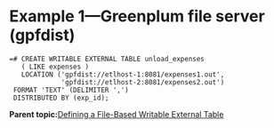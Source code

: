 # Example 1—Greenplum file server \(gpfdist\) 

```
=# CREATE WRITABLE EXTERNAL TABLE unload_expenses 
   ( LIKE expenses ) 
   LOCATION ('gpfdist://etlhost-1:8081/expenses1.out', 
             'gpfdist://etlhost-2:8081/expenses2.out')
 FORMAT 'TEXT' (DELIMITER ',')
 DISTRIBUTED BY (exp_id);

```

**Parent topic:**[Defining a File-Based Writable External Table](../../load/topics/g-defining-a-file-based-writable-external-table.html)

